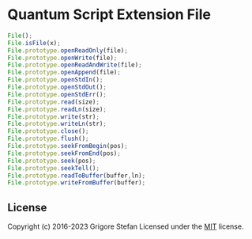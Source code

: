 # Quantum Script Extension File

```javascript
File();
File.isFile(x);
File.prototype.openReadOnly(file);
File.prototype.openWrite(file);
File.prototype.openReadAndWrite(file);
File.prototype.openAppend(file);
File.prototype.openStdIn();
File.prototype.openStdOut();
File.prototype.openStdErr();
File.prototype.read(size);
File.prototype.readLn(size);
File.prototype.write(str);
File.prototype.writeLn(str);
File.prototype.close();
File.prototype.flush();
File.prototype.seekFromBegin(pos);
File.prototype.seekFromEnd(pos);
File.prototype.seek(pos);
File.prototype.seekTell();
File.prototype.readToBuffer(buffer,ln);
File.prototype.writeFromBuffer(buffer);
```

## License

Copyright (c) 2016-2023 Grigore Stefan
Licensed under the [MIT](LICENSE) license.
